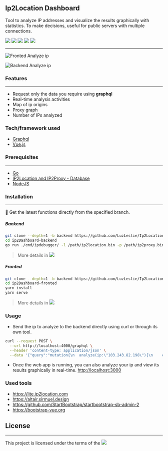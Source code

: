 ## Ip2Location Dashboard

Tool to analyze IP addresses and visualize the results graphically with statistics. To make decisions, useful for public servers with multiple connections.

![](https://img.shields.io/github/issues/LuzLeslie/Ip2Location-Dashboard)
![](https://img.shields.io/badge/contributions-welcome-brightgreen.svg?style=flat)
![](https://img.shields.io/badge/Go-%5E1.13-blue)
![](https://img.shields.io/badge/Vue-2.x-blue)
![](https://img.shields.io/badge/NodeJS-12.x-blue)

---

![Fronted Analyze ip](https://i.ibb.co/N9vvPps/dashboard.png)

![Backend Analyze ip](https://i.ibb.co/M565631/graphql-Post.png)

### Features

---

* Request only the data you require using **graphql**
* Real-time analysis activities
* Map of ip origins
* Proxy graph
* Number of IPs analyzed

### Tech/framework used

- [Graphql](https://graphql.org)
- [Vue.js](https://vuejs.org)

### Prerequisites

---
- [Go](https://golang.org)
- [IP2Location and IP2Proxy - Database](https://ip2location.com/)
- [NodeJS](https://nodejs.org)

### Installation
---
:rocket: Get the latest functions directly from the specified branch.

##### Backend 

```bash
git clone --depth=1 -b backend https://github.com/LuzLeslie/Ip2Location-Dashboard.git ip2Dashboard-backend
cd ip2Dashboard-backend
go run ./cmd/ipdebugger/ -l /path/ip2location.bin -p /path/ip2proxy.bin
```
> More details in  [![](https://img.shields.io/badge/branch-backend-orange?style=flat)](https://github.com/LuzLeslie/Ip2Location-Dashboard/tree/backend)

##### Fronted
```bash
git clone --depth=1 -b backend https://github.com/LuzLeslie/Ip2Location-Dashboard.git ip2Dashboard-fronted
cd ip2Dashboard-fronted
yarn install
yarn serve
```
> More details in  [![](https://img.shields.io/badge/branch-fronted-orange?style=flat)](https://github.com/LuzLeslie/Ip2Location-Dashboard/tree/fronted)


### Usage
* Send the ip to analyze to the backend directly using curl or through its own tool.

```bash
curl --request POST \
  --url http://localhost:4000/graphql \
  --header 'content-type: application/json' \
  --data '{"query":"mutation{\n  analyze(ip:\"103.243.82.198\"){\n    country_code\n    country_name\n  }\n}"}'
```

* Once the web app is running, you can also analyze your ip and view its results graphically in real-time.
[http://localhost:3000](http://localhost:3000)

### Used tools
* https://lite.ip2location.com
* https://altair.sirmuel.design
* https://github.com/StartBootstrap/startbootstrap-sb-admin-2
* https://bootstrap-vue.org

## License

---

This project is licensed under the terms of the ![](https://badgen.net/github/license/LuzLeslie/Ip2Location-Dashboard)
